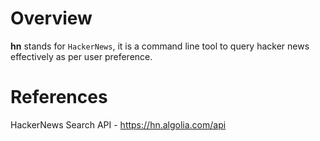 # Overview

**hn** stands for `HackerNews`, it is a command line tool to query hacker news effectively as per user preference.

# References

HackerNews Search API - https://hn.algolia.com/api
